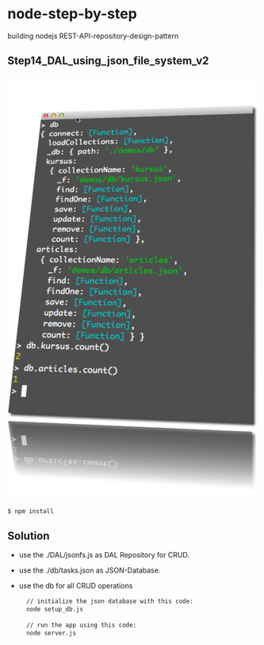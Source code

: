 node-step-by-step
=================

building nodejs REST-API-repository-design-pattern

## Step14_DAL_using_json_file_system_v2

<img src="images/console.png" alt="">


    $ npm install

## Solution

+ use the ./DAL/jsonfs.js as DAL Repository for CRUD.
+ use the ./db/tasks.json as JSON-Database.
+ use the db for all CRUD operations


		// initialize the json database with this code:
		node setup_db.js

		// run the app using this code:
		node server.js








